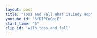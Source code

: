 ```yaml
---
layout: post
title: "Toss and Fall What isLindy Hop"
youtube_id: "6fDIPCuGpjE"
start_time: "6"
clip_id: 'wilh_toss_and_fall'
---
```

